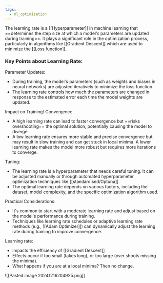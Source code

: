 ```yaml
---
tags:
  - ml_optimisation
---
```

The learning rate is a  [[Hyperparameter]] in machine learning that ==determines the step size at which a model's parameters are updated during training==. It plays a significant role in the optimization process, particularly in algorithms like [[Gradient Descent]] which are used to minimize the [[Loss function]].

### Key Points about Learning Rate:

Parameter Updates:
   - During training, the model's parameters (such as weights and biases in neural networks) are adjusted iteratively to minimize the loss function.
   - The learning rate controls how much the parameters are changed in response to the estimated error each time the model weights are updated.

Impact on Training/ Convergence
   - A high learning rate can lead to faster convergence but ==risks overshooting== the optimal solution, potentially causing the model to diverge.
   - A low learning rate ensures more stable and precise convergence but may result in slow training and can get stuck in local minima. A lower learning rate makes the model more robust but requires more iterations to converge.

Tuning:
   - The learning rate is a hyperparameter that needs careful tuning. It can be adjusted manually or through automated hyperparameter optimization techniques like [[standardised/Optuna]]. 
   - The optimal learning rate depends on various factors, including the dataset, model complexity, and the specific optimization algorithm used.

Practical Considerations:
   - It's common to start with a moderate learning rate and adjust based on the model's performance during training.
   - Techniques like learning rate schedules or adaptive learning rate methods (e.g., [[Adam Optimizer]]) can dynamically adjust the learning rate during training to improve convergence.

Learning rate:
- impacts the efficiency of [[Gradient Descent]]
- Effects occur if too small (takes long), or too large (over shoots missing the minima).
- What happens if you are at a local minima? Then no change.

![[Pasted image 20241216204925.png]]